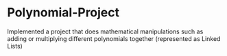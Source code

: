 # Polynomial-Project
Implemented a project that does mathematical manipulations such as adding or multiplying different polynomials together (represented as Linked Lists)
